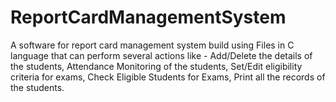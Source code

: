 # ReportCardManagementSystem
A software for report card management system build using Files in C language that can perform several actions  like - 
Add/Delete the details of the students, 
Attendance Monitoring of the students, 
Set/Edit eligibility criteria for exams,
Check Eligible Students for Exams,
Print all the records of the students.
